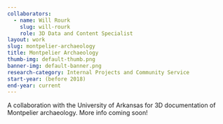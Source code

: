 ```yaml
---
collaborators: 
  - name: Will Rourk
    slug: will-rourk
    role: 3D Data and Content Specialist
layout: work
slug: montpelier-archaeology
title: Montpelier Archaeology
thumb-img: default-thumb.png
banner-img: default-banner.png
research-category: Internal Projects and Community Service
start-year: (before 2018)
end-year: current
---
```


A collaboration with the University of Arkansas for 3D documentation of Montpelier archaeology. More info coming soon!
